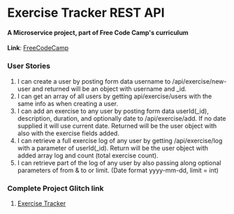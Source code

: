 # Exercise Tracker REST API

#### A Microservice project, part of Free Code Camp's curriculum
**Link**:
[FreeCodeCamp](https://www.freecodecamp.org/learn/apis-and-microservices/apis-and-microservices-projects/exercise-tracker)

### User Stories

1. I can create a user by posting form data username to /api/exercise/new-user and returned will be an object with username and _id.
2. I can get an array of all users by getting api/exercise/users with the same info as when creating a user.
3. I can add an exercise to any user by posting form data userId(_id), description, duration, and optionally date to /api/exercise/add. If no date supplied it will use current date. Returned will be the user object with also with the exercise fields added.
4. I can retrieve a full exercise log of any user by getting /api/exercise/log with a parameter of userId(_id). Return will be the user object with added array log and count (total exercise count).
5. I can retrieve part of the log of any user by also passing along optional parameters of from & to or limit. (Date format yyyy-mm-dd, limit = int)


### Complete Project Glitch link
1. [Exercise Tracker](https://exerciez.glitch.me)
